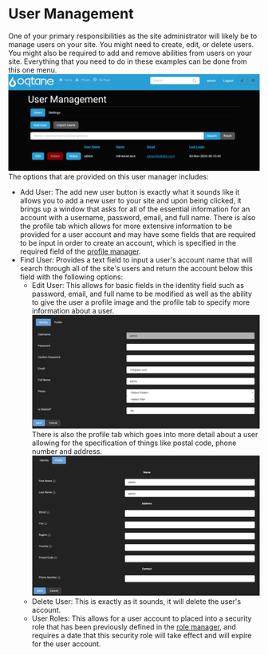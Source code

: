 # User Management

One of your primary responsibilities as the site administrator will likely be to manage users on your site. You might need to create, edit, or delete users. You might also be required to add and remove abilities from users on your site. Everything that you need to do in these examples can be done from this one menu.
![user-management](./assets/user-management.png)
The options that are provided on this user manager includes:
* Add User: The add new user button is exactly what it sounds like it allows you to add a new user to your site and upon being clicked, it brings up a window that asks for all of the essential information for an account with a username, password, email, and full name. There is also the profile tab which allows for more extensive information to be provided for a user account and may have some fields that are required to be input in order to create an account, which is specified in the required field of the [profile manager](profile-management.md).
* Find User: Provides a text field to input a user's account name that will search through all of the site's users and return the account below this field with the following options:
    * Edit User: This allows for basic fields in the identity field such as password, email, and full name to be modified as well as the ability to give the user a profile image and the profile tab to specify more information about a user. 
    ![user-identity](./assets/user-identity.png)
    There is also the profile tab which goes into more detail about a user allowing for the specification of things like postal code, phone number and address.
    ![user-profile](./assets/user-profile.png)
    * Delete User: This is exactly as it sounds, it will delete the user's account.
    * User Roles: This allows for a user account to placed into a security role that has been previously defined in the [role manager](role-management.md), and requires a date that this security role will take effect and will expire for the user account.
